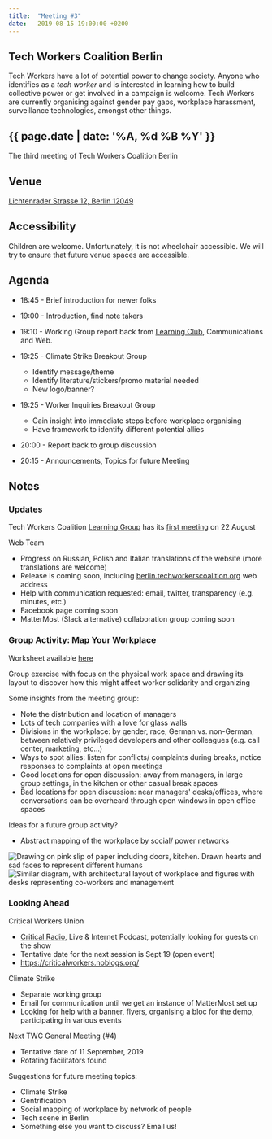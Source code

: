 ```yaml
---
title:  "Meeting #3"
date:   2019-08-15 19:00:00 +0200
---
```


## Tech Workers Coalition Berlin
Tech Workers have a lot of potential power to change society. Anyone who identifies as a _tech worker_ and is interested in learning how to build collective power or get involved in a campaign is welcome. Tech Workers are currently organising against gender pay gaps, workplace harassment, surveillance technologies, amongst other things.

## {{ page.date | date: '%A, %d %B %Y' }}
The third meeting of Tech Workers Coalition Berlin

## Venue

[Lichtenrader Strasse 12, Berlin 12049](https://www.google.com/maps/place/Lichtenrader+Str.+12,+12049+Berlin/@52.4766447,13.4179108,17z/data=!3m1!4b1!4m5!3m4!1s0x47a84fbe2daadf25:0xfeb48f8157c6f59e!8m2!3d52.4766447!4d13.4200995)

## Accessibility

Children are welcome. Unfortunately, it is not wheelchair accessible. We will try to ensure that future venue spaces are accessible.

## Agenda
* 18:45 - Brief introduction for newer folks
* 19:00 - Introduction, find note takers
* 19:10 - Working Group report back from [Learning Club](/learning), Communications and Web.

* 19:25 - Climate Strike Breakout Group
  * Identify message/theme
  * Identify literature/stickers/promo material needed
  * New logo/banner?

* 19:25 - Worker Inquiries Breakout Group
  * Gain insight into immediate steps before workplace organising
  * Have framework to identify different potential allies

* 20:00 - Report back to group discussion

* 20:15 - Announcements, Topics for future Meeting

## Notes

### Updates
Tech Workers Coalition [Learning Group](/learning) has its [first meeting](/events/4) on 22 August

Web Team
 - Progress on Russian, Polish and Italian translations of the website (more translations are welcome)
 - Release is coming soon, including [berlin.techworkerscoalition.org](https://berlin.techworkerscoalition.org) web address
 - Help with communication requested: email, twitter, transparency (e.g. minutes, etc.)
 - Facebook page coming soon
 - MatterMost (Slack alternative) collaboration group coming soon

### Group Activity: Map Your Workplace
Worksheet available [here](https://www.labornotes.org/sites/default/files/33DrawYourWorkplaceMap_0.pdf)

Group exercise with focus on the physical work space and drawing its layout to discover how this might affect worker solidarity and organizing

Some insights from the meeting group:
 - Note the distribution and location of managers
 - Lots of tech companies with a love for glass walls
 - Divisions in the workplace: by gender, race, German vs. non-German, between relatively privileged developers and other colleagues (e.g. call center, marketing, etc...)
 - Ways to spot allies: listen for conflicts/ complaints during breaks, notice responses to complaints at open meetings
 - Good locations for open discussion: away from managers, in large group settings, in the kitchen or other casual break spaces
 - Bad locations for open discussion: near managers' desks/offices, where conversations can be overheard through open windows in open office spaces

Ideas for a future group activity?
 - Abstract mapping of the workplace by social/ power networks

 ![Drawing on pink slip of paper including doors, kitchen. Drawn hearts and sad faces to represent different humans](https://user-images.githubusercontent.com/7111514/63373923-1282ab00-c389-11e9-91ff-76c4a7e5a0cb.jpeg)
 ![Similar diagram, with architectural layout of workplace and figures with desks representing co-workers and management](https://user-images.githubusercontent.com/7111514/63373567-7062c300-c388-11e9-82e3-fbb2df9d2419.jpeg)

### Looking Ahead
Critical Workers Union
 - [Critical Radio](https://criticalworkers.noblogs.org/post/category/analysis/), Live & Internet Podcast, potentially looking for guests on the show
 - Tentative date for the next session is Sept 19 (open event)
 - https://criticalworkers.noblogs.org/

Climate Strike
 - Separate working group
 - Email for communication until we get an instance of MatterMost set up
 - Looking for help with a banner, flyers, organising a bloc for the demo, participating in various events

Next TWC General Meeting (\#4)
  - Tentative date of 11 September, 2019
  - Rotating facilitators found

Suggestions for future meeting topics:
- Climate Strike
- Gentrification
- Social mapping of workplace by network of people
- Tech scene in Berlin
- Something else you want to discuss? Email us!
